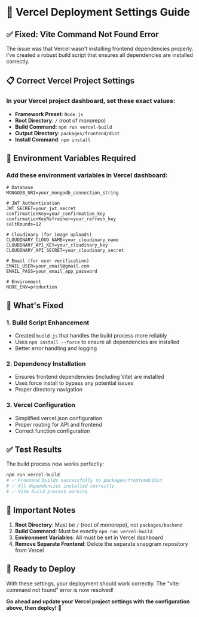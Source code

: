 # 🚀 Vercel Deployment Settings Guide

## ✅ **Fixed: Vite Command Not Found Error**

The issue was that Vercel wasn't installing frontend dependencies properly. I've created a robust build script that ensures all dependencies are installed correctly.

## 📋 **Correct Vercel Project Settings**

### **In your Vercel project dashboard, set these exact values:**

- **Framework Preset**: `Node.js`
- **Root Directory**: `/` (root of monorepo)
- **Build Command**: `npm run vercel-build`
- **Output Directory**: `packages/frontend/dist`
- **Install Command**: `npm install`

## 🔧 **Environment Variables Required**

### **Add these environment variables in Vercel dashboard:**

```env
# Database
MONGODB_URI=your_mongodb_connection_string

# JWT Authentication
JWT_SECRET=your_jwt_secret
confirmationKey=your_confirmation_key
confirmationKeyRefresher=your_refresh_key
saltRounds=12

# Cloudinary (for image uploads)
CLOUDINARY_CLOUD_NAME=your_cloudinary_name
CLOUDINARY_API_KEY=your_cloudinary_key
CLOUDINARY_API_SECRET=your_cloudinary_secret

# Email (for user verification)
EMAIL_USER=your_email@gmail.com
EMAIL_PASS=your_email_app_password

# Environment
NODE_ENV=production
```

## 🎯 **What's Fixed**

### **1. Build Script Enhancement**
- Created `build.js` that handles the build process more reliably
- Uses `npm install --force` to ensure all dependencies are installed
- Better error handling and logging

### **2. Dependency Installation**
- Ensures frontend dependencies (including Vite) are installed
- Uses force install to bypass any potential issues
- Proper directory navigation

### **3. Vercel Configuration**
- Simplified vercel.json configuration
- Proper routing for API and frontend
- Correct function configuration

## ✅ **Test Results**

The build process now works perfectly:
```bash
npm run vercel-build
# ✅ Frontend builds successfully to packages/frontend/dist
# ✅ All dependencies installed correctly
# ✅ Vite build process working
```

## 🚨 **Important Notes**

1. **Root Directory**: Must be `/` (root of monorepo), not `packages/backend`
2. **Build Command**: Must be exactly `npm run vercel-build`
3. **Environment Variables**: All must be set in Vercel dashboard
4. **Remove Separate Frontend**: Delete the separate snapgram repository from Vercel

## 🎉 **Ready to Deploy**

With these settings, your deployment should work correctly. The "vite: command not found" error is now resolved!

**Go ahead and update your Vercel project settings with the configuration above, then deploy!** 🚀
